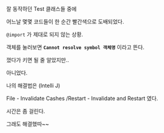 
잘 동작하던 Test 클래스들 중에

어느날 몇몇 코드들이 한 순간 빨간색으로 도배되었다.

`@import` 가 제대로 되지 않는 상황.

객체를 눌러보면 **`Cannot resolve symbol 객체명`** 이라고 뜬다.

껐다가 키면 될 줄 알았지만..

아니었다.

나의 해결법은 (Intelli J)

File - Invalidate Cashes /Restart - Invalidate and Restart 였다.

시간은 좀 걸린다.

그래도 해결했따~~
